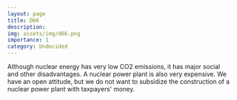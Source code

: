 ```yaml
---
layout: page
title: D66
description: 
img: assets/img/d66.png
importance: 1
category: Undecided
---
```


Although nuclear energy has very low CO2 emissions, it has major social and other disadvantages. A nuclear power plant is also very expensive. We have an open attitude, but we do not want to subsidize the construction of a nuclear power plant with taxpayers' money.

